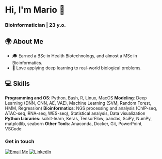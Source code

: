 # Hi, I'm Mario 👋  

### Bioinformatician | 23 y.o.


## 🌍 About Me  
- 🎓 Earned a BSc in Health Biotechnology, and almost a MSc in Bioinformatics.  
- 🚀 Love applying deep learning to real-world biological problems.  


## 💻 Skills
**Programming and OS**: Python, Bash, R, Linux, MacOS
**Modeling**: Deep Learning (DNN, CNN, AE, VAE), Machine Learning (SVM, Random Forest, HMM, Regression)
**Bioinformatics**: NGS processing and analysis (ChIP-seq, ATAC-seq, RNA-seq, WES-seq), Statistical analysis, Data visualization
**Python Libraries**: scikit-learn, Keras, TensorFlow, pandas, SciPy, NumPy, matplotlib, seaborn
**Other Tools**: Anaconda, Docker, Git, PowerPoint, VSCode


### Get in touch 

[![Email Me](https://img.shields.io/badge/Email%20Me-orange?style=flat-square)](mailto:01.esposito.mario@gmail.com?body=Dear%20Mario%2C%0A&bcc=01.esposito.mario@gmail.com)
[![LinkedIn](https://img.shields.io/badge/-LinkedIn-0077B5?style=flat-square&logo=linkedin&logoColor=white)](https://www.linkedin.com/in/esposito-mario/)

